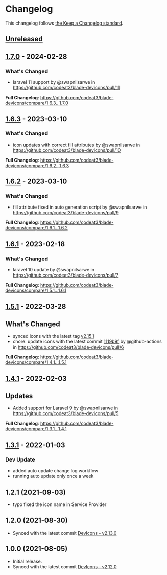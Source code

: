# Changelog

This changelog follows [the Keep a Changelog standard](https://keepachangelog.com).

## [Unreleased](https://github.com/codeat3/blade-devicon/compare/1.7.0...HEAD)

## [1.7.0](https://github.com/codeat3/blade-devicon/compare/1.6.3...1.7.0) - 2024-02-28

### What's Changed

* laravel 11 support by @swapnilsarwe in https://github.com/codeat3/blade-devicons/pull/11

**Full Changelog**: https://github.com/codeat3/blade-devicons/compare/1.6.3...1.7.0

## [1.6.3](https://github.com/codeat3/blade-devicon/compare/1.6.2...1.6.3) - 2023-03-10

### What's Changed

- icon updates with correct fill attributes by @swapnilsarwe in https://github.com/codeat3/blade-devicons/pull/10

**Full Changelog**: https://github.com/codeat3/blade-devicons/compare/1.6.2...1.6.3

## [1.6.2](https://github.com/codeat3/blade-devicon/compare/1.6.1...1.6.2) - 2023-03-10

### What's Changed

- fill attribute fixed in auto generation script by @swapnilsarwe in https://github.com/codeat3/blade-devicons/pull/9

**Full Changelog**: https://github.com/codeat3/blade-devicons/compare/1.6.1...1.6.2

## [1.6.1](https://github.com/codeat3/blade-devicon/compare/1.5.1...1.6.1) - 2023-02-18

### What's Changed

- laravel 10 update by @swapnilsarwe in https://github.com/codeat3/blade-devicons/pull/7

**Full Changelog**: https://github.com/codeat3/blade-devicons/compare/1.5.1...1.6.1

## [1.5.1](https://github.com/codeat3/blade-devicon/compare/1.4.1...1.5.1) - 2022-03-28

## What's Changed

- synced icons with the latest tag [v2.15.1](https://github.com/devicons/devicon/releases/tag/v2.15.1)
- chore: update icons with the latest commit [1119b9f](https://github.com/devicons/devicon/commit/1119b9f84c0290e0f0b38982099a2bd027a48bf1) by @github-actions in https://github.com/codeat3/blade-devicons/pull/6

**Full Changelog**: https://github.com/codeat3/blade-devicons/compare/1.4.1...1.5.1

## [1.4.1](https://github.com/codeat3/blade-devicon/compare/1.3.1...1.4.1) - 2022-02-03

## Updates

- Added support for Laravel 9 by @swapnilsarwe in https://github.com/codeat3/blade-devicons/pull/5

**Full Changelog**: https://github.com/codeat3/blade-devicons/compare/1.3.1...1.4.1

## [1.3.1](https://github.com/codeat3/blade-devicon/compare/1.2.1...1.3.1) - 2022-01-03

### Dev Update

- added auto update change log workflow
- running auto update only once a week

## 1.2.1 (2021-09-03)

- typo fixed the icon name in Service Provider

## 1.2.0 (2021-08-30)

- Synced with the latest commit [DevIcons - v2.13.0](https://github.com/devicons/devicon/releases/tag/v2.13.0)

## 1.0.0 (2021-08-05)

- Initial release.
- Synced with the latest commit [DevIcons - v2.12.0](https://github.com/devicons/devicon/releases/tag/v2.12.0)
